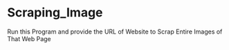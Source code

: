 # Scraping_Image
Run this Program and provide the URL of Website to Scrap Entire Images of That Web Page
